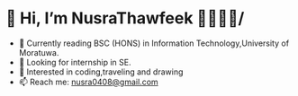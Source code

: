 
# 👋 Hi, I’m NusraThawfeek 👩‍💻👩‍🎓/
- 🌱 Currently reading BSC (HONS) in Information Technology,University of Moratuwa.
- 🔎 Looking for internship in SE.
- 👀 Interested in coding,traveling and drawing
- 📫 Reach me: nusra0408@gmail.com


